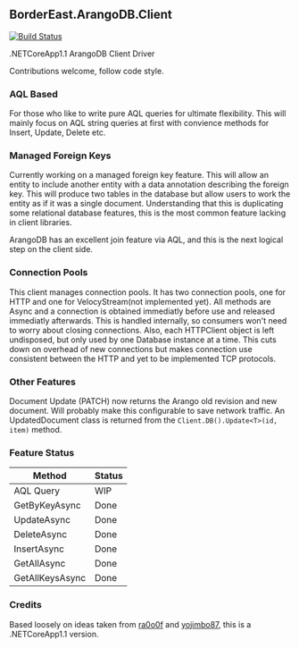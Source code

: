 ## BorderEast.ArangoDB.Client
[![Build Status](https://travis-ci.org/bordereast/arangodb-net-core.svg?branch=master)](https://travis-ci.org/bordereast/arangodb-net-core)

.NETCoreApp1.1 ArangoDB Client Driver

Contributions welcome, follow code style.

### AQL Based
For those who like to write pure AQL queries for ultimate flexibility. This will mainly focus on AQL string queries at first with convience methods for Insert, Update, Delete etc.

### Managed Foreign Keys
Currently working on a managed foreign key feature. This will allow an entity to include another entity with a data annotation describing the foreign key. This will produce two tables in the database but allow users to work the entity as if it was a single document. Understanding that this is duplicating some relational database features, this is the most common feature lacking in client libraries.

ArangoDB has an excellent join feature via AQL, and this is the next logical step on the client side.

### Connection Pools
This client manages connection pools. It has two connection pools, one for HTTP and one for VelocyStream(not implemented yet). All methods are Async and a connection is obtained immediatly before use and released immediatly afterwards. This is handled internally, so consumers won't need to worry about closing connections. Also, each HTTPClient object is left undisposed, but only used by one Database instance at a time. This cuts down on overhead of new connections but makes connection use consistent between the HTTP and yet to be implemented TCP protocols.

### Other Features
Document Update (PATCH) now returns the Arango old revision and new document. Will probably make this configurable to save network traffic. An UpdatedDocument class is returned from the `Client.DB().Update<T>(id, item)` method.

### Feature Status
Method | Status
--- | --- 
AQL Query | WIP
GetByKeyAsync | Done
UpdateAsync | Done
DeleteAsync | Done
InsertAsync | Done
GetAllAsync | Done
GetAllKeysAsync | Done

### Credits
Based loosely on ideas taken from [ra0o0f](https://github.com/ra0o0f/arangoclient.net) and [yojimbo87](https://github.com/yojimbo87/ArangoDB-NET), this is a .NETCoreApp1.1 version.
